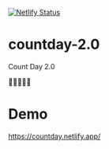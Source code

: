 [![Netlify Status](https://api.netlify.com/api/v1/badges/05242d1e-1e77-4861-aef9-95f300ef7f08/deploy-status)](https://app.netlify.com/sites/countday/deploys)
# countday-2.0
Count Day 2.0

💛💛💛💛💛

# Demo
https://countday.netlify.app/
